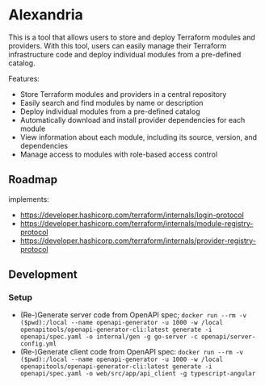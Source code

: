 # Alexandria

This is a tool that allows users to store and deploy Terraform modules and providers. With this tool, users can easily manage their Terraform infrastructure code and deploy individual modules from a pre-defined catalog.

Features:
- Store Terraform modules and providers in a central repository
- Easily search and find modules by name or description
- Deploy individual modules from a pre-defined catalog
- Automatically download and install provider dependencies for each module
- View information about each module, including its source, version, and dependencies
- Manage access to modules with role-based access control

## Roadmap
implements:
- https://developer.hashicorp.com/terraform/internals/login-protocol
- https://developer.hashicorp.com/terraform/internals/module-registry-protocol
- https://developer.hashicorp.com/terraform/internals/provider-registry-protocol

## Development

### Setup
- (Re-)Generate server code from OpenAPI spec; `docker run --rm -v ($pwd):/local --name openapi-generator -u 1000 -w /local openapitools/openapi-generator-cli:latest generate -i openapi/spec.yaml -o internal/gen -g go-server -c openapi/server-config.yml`
- (Re-)Generate client code from OpenAPI spec: `docker run --rm -v ($pwd):/local --name openapi-generator -u 1000 -w /local openapitools/openapi-generator-cli:latest generate -i openapi/spec.yaml -o web/src/app/api_client -g typescript-angular`
